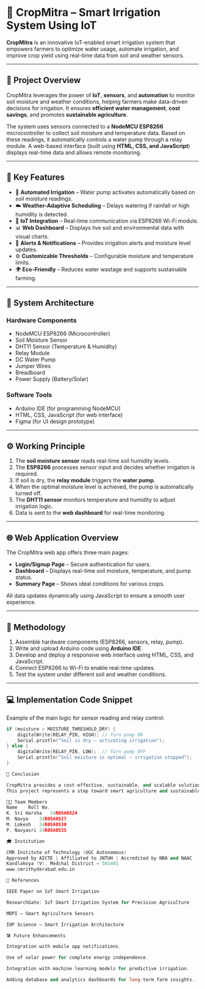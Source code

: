 # 🌱 CropMitra – Smart Irrigation System Using IoT

**CropMitra** is an innovative IoT-enabled smart irrigation system that empowers farmers to optimize water usage, automate irrigation, and improve crop yield using real-time data from soil and weather sensors.

---

## 📘 Project Overview

CropMitra leverages the power of **IoT**, **sensors**, and **automation** to monitor soil moisture and weather conditions, helping farmers make data-driven decisions for irrigation. It ensures **efficient water management**, **cost savings**, and promotes **sustainable agriculture**.

The system uses sensors connected to a **NodeMCU ESP8266** microcontroller to collect soil moisture and temperature data. Based on these readings, it automatically controls a water pump through a relay module. A web-based interface (built using **HTML, CSS, and JavaScript**) displays real-time data and allows remote monitoring.

---

## 🧠 Key Features

- 🌾 **Automated Irrigation** – Water pump activates automatically based on soil moisture readings.  
- ☁️ **Weather-Adaptive Scheduling** – Delays watering if rainfall or high humidity is detected.  
- 📶 **IoT Integration** – Real-time communication via ESP8266 Wi-Fi module.  
- 📊 **Web Dashboard** – Displays live soil and environmental data with visual charts.  
- 🔔 **Alerts & Notifications** – Provides irrigation alerts and moisture level updates.  
- ⚙️ **Customizable Thresholds** – Configurable moisture and temperature limits.  
- 🌍 **Eco-Friendly** – Reduces water wastage and supports sustainable farming.  

---

## 🧩 System Architecture

### **Hardware Components**
- NodeMCU ESP8266 (Microcontroller)
- Soil Moisture Sensor
- DHT11 Sensor (Temperature & Humidity)
- Relay Module
- DC Water Pump
- Jumper Wires
- Breadboard
- Power Supply (Battery/Solar)

### **Software Tools**
- Arduino IDE (for programming NodeMCU)
- HTML, CSS, JavaScript (for web interface)
- Figma (for UI design prototype)

---

## ⚙️ Working Principle

1. The **soil moisture sensor** reads real-time soil humidity levels.  
2. The **ESP8266** processes sensor input and decides whether irrigation is required.  
3. If soil is dry, the **relay module** triggers the **water pump**.  
4. When the optimal moisture level is achieved, the pump is automatically turned off.  
5. The **DHT11 sensor** monitors temperature and humidity to adjust irrigation logic.  
6. Data is sent to the **web dashboard** for real-time monitoring.

---

## 🌐 Web Application Overview

The CropMitra web app offers three main pages:

- **Login/Signup Page** – Secure authentication for users.  
- **Dashboard** – Displays real-time soil moisture, temperature, and pump status.  
- **Summary Page** – Shows ideal conditions for various crops.  

All data updates dynamically using JavaScript to ensure a smooth user experience.

---

## 🧠 Methodology

1. Assemble hardware components (ESP8266, sensors, relay, pump).  
2. Write and upload Arduino code using **Arduino IDE**.  
3. Develop and deploy a responsive web interface using HTML, CSS, and JavaScript.  
4. Connect ESP8266 to Wi-Fi to enable real-time updates.  
5. Test the system under different soil and weather conditions.

---

## 💻 Implementation Code Snippet

Example of the main logic for sensor reading and relay control:

```cpp
if (moisture > MOISTURE_THRESHOLD_DRY) {
    digitalWrite(RELAY_PIN, HIGH); // Turn pump ON
    Serial.println("Soil is dry – activating irrigation");
} else {
    digitalWrite(RELAY_PIN, LOW);  // Turn pump OFF
    Serial.println("Soil moisture is optimal – irrigation stopped");
}

🧾 Conclusion

CropMitra provides a cost-effective, sustainable, and scalable solution for modern farming. By combining IoT and automation, it optimizes water use, enhances crop yield, and supports environmental conservation.
This project represents a step toward smart agriculture and sustainable resource management.

👨‍💻 Team Members
Name	Roll No.
K. Sri Harsha	24R05A0524
M. Navya	24R05A0527
M. Lokesh	24R05A0530
P. Navyasri	24R05A0535

🎓 Institution

CMR Institute of Technology (UGC Autonomous)
Approved by AICTE | Affiliated to JNTUH | Accredited by NBA and NAAC
Kandlakoya (V), Medchal District – 501401
www.cmrithyderabad.edu.in

🔗 References

IEEE Paper on IoT Smart Irrigation

ResearchGate: IoT Smart Irrigation System for Precision Agriculture

MDPI – Smart Agriculture Sensors

IOP Science – Smart Irrigation Architecture

🛠️ Future Enhancements

Integration with mobile app notifications.

Use of solar power for complete energy independence.

Integration with machine learning models for predictive irrigation.

Adding database and analytics dashboards for long-term farm insights.
